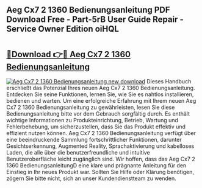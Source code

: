 ## Aeg Cx7 2 1360 Bedienungsanleitung PDF Download Free - Part-5rB User Guide Repair - Service Owner Edition oiHQL

# <h2><a href="http://df5kb6a.blite.top/?on=Aeg+Cx7+2+1360+Bedienungsanleitung">🔗Download 👉🔴 Aeg Cx7 2 1360 Bedienungsanleitung</a></h2>

[![Aeg Cx7 2 1360 Bedienungsanleitung new download](https://i.imgur.com/lujVjoI.png)](http://df5kb6a.blite.top/?on=Aeg+Cx7+2+1360+Bedienungsanleitung)
Dieses Handbuch erschließt das Potenzial Ihres neuen Aeg Cx7 2 1360 Bedienungsanleitung. Entdecken Sie seine Funktionen, lernen Sie, wie Sie es nahtlos installieren, bedienen und warten. Um eine erfolgreiche Erfahrung mit Ihrem neuen Aeg Cx7 2 1360 Bedienungsanleitung zu gewährleisten, lesen Sie diese Bedienungsanleitung bitte vor dem Gebrauch sorgfältig durch. Es enthält wichtige Informationen zu Produkteinrichtung, Betrieb, Wartung und Fehlerbehebung, um sicherzustellen, dass Sie das Produkt effektiv und effizient nutzen können. Aeg Cx7 2 1360 Bedienungsanleitung verfügt über eine beeindruckende Sammlung fortschrittlicher Funktionen, darunter Gesichtserkennung, Augmented Reality, Sprachaktivierung und kabelloses Laden, die alle über die benutzerfreundliche und intuitive Benutzeroberfläche leicht zugänglich sind. Wir hoffen, dass das Aeg Cx7 2 1360 BedienungsanleitungD eine klare und prägnante Anleitung für den Einstieg in Ihr neues Produkt war. Sollten Sie Hilfe oder Klärung benötigen, zögern Sie bitte nicht, sich an unser Kundendienstteam zu wenden.
